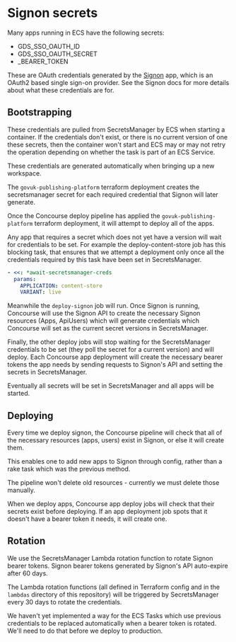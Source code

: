 # Signon secrets

Many apps running in ECS have the following secrets:

* GDS_SSO_OAUTH_ID
* GDS_SSO_OAUTH_SECRET
* <app>_BEARER_TOKEN

These are OAuth credentials generated by the [Signon][] app, which is an
OAuth2 based single sign-on provider. See the Signon docs for more details
about what these credentials are for.

## Bootstrapping

These credentials are pulled from SecretsManager by ECS when starting a
container. If the credentials don't exist, or there is no current version
of one these secrets, then the container won't start and ECS may or may not
retry the operation depending on whether the task is part of an ECS Service.

These credentials are generated automatically when bringing up a new workspace.

The `govuk-publishing-platform` terraform deployment creates the secretsmanager
secret for each required credential that Signon will later generate.

Once the Concourse deploy pipeline has applied the `govuk-publishing-platform`
terraform deployment, it will attempt to deploy all of the apps.

Any app that requires a secret which does not yet have a version will wait
for credentials to be set. For example the deploy-content-store job has this
blocking task, that ensures that we attempt a deployment only once all the
credentials required by this task have been set in SecretsManager.

```yaml
- <<: *await-secretsmanager-creds
  params:
    APPLICATION: content-store
    VARIANT: live
```

Meanwhile the `deploy-signon` job will run. Once Signon is running, Concourse
will use the Signon API to create the necessary Signon resources (Apps, ApiUsers)
which will generate credentials which Concourse will set as the current
secret versions in SecretsManager.

Finally, the other deploy jobs will stop waiting for the SecretsManager
credentials to be set (they poll the secret for a current version) and will
deploy. Each Concourse app deployment will create the necessary bearer tokens
the app needs by sending requests to Signon's API and setting the secrets in
SecretsManager.

Eventually all secrets will be set in SecretsManager and all apps will be started.

## Deploying

Every time we deploy signon, the Concourse pipeline will check that all of the
necessary resources (apps, users) exist in Signon, or else it will create them.

This enables one to add new apps to Signon through config, rather than a rake
task which was the previous method.

The pipeline won't delete old resources - currently we must delete those manually.

When we deploy apps, Concourse app deploy jobs will check that their secrets
exist before deploying. If an app deployment job spots that it doesn't have a
bearer token it needs, it will create one.

## Rotation

We use the SecretsManager Lambda rotation function to rotate Signon bearer
tokens. Signon bearer tokens generated by Signon's API auto-expire after 60 days.

The Lambda rotation functions (all defined in Terraform config and in the
`lambdas` directory of this repository) will be triggered by SecretsManager
every 30 days to rotate the credentials.

We haven't yet implemented a way for the ECS Tasks which use previous
credentials to be replaced automatically when a bearer token is rotated.
We'll need to do that before we deploy to production.

[Signon]: https://github.com/alphagov/signon
